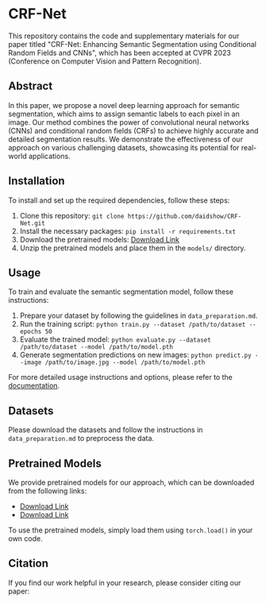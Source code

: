 # CRF-Net

This repository contains the code and supplementary materials for our paper titled "CRF-Net: Enhancing Semantic Segmentation using Conditional Random Fields and CNNs", which has been accepted at CVPR 2023 (Conference on Computer Vision and Pattern Recognition).

## Abstract

In this paper, we propose a novel deep learning approach for semantic segmentation, which aims to assign semantic labels to each pixel in an image. Our method combines the power of convolutional neural networks (CNNs) and conditional random fields (CRFs) to achieve highly accurate and detailed segmentation results. We demonstrate the effectiveness of our approach on various challenging datasets, showcasing its potential for real-world applications.

## Installation

To install and set up the required dependencies, follow these steps:

1. Clone this repository: `git clone https://github.com/daidshow/CRF-Net.git`
2. Install the necessary packages: `pip install -r requirements.txt`
3. Download the pretrained models: [Download Link]()
4. Unzip the pretrained models and place them in the `models/` directory.

## Usage

To train and evaluate the semantic segmentation model, follow these instructions:

1. Prepare your dataset by following the guidelines in `data_preparation.md`.
2. Run the training script: `python train.py --dataset /path/to/dataset --epochs 50`
3. Evaluate the trained model: `python evaluate.py --dataset /path/to/dataset --model /path/to/model.pth`
4. Generate segmentation predictions on new images: `python predict.py --image /path/to/image.jpg --model /path/to/model.pth`

For more detailed usage instructions and options, please refer to the [documentation]().

## Datasets

Please download the datasets and follow the instructions in `data_preparation.md` to preprocess the data.


## Pretrained Models

We provide pretrained models for our approach, which can be downloaded from the following links:

- [Download Link]()
- [Download Link]()

To use the pretrained models, simply load them using `torch.load()` in your own code.

## Citation

If you find our work helpful in your research, please consider citing our paper:
```

```
